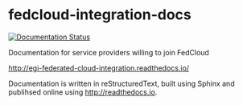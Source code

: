 # fedcloud-integration-docs

[![Documentation Status](https://readthedocs.org/projects/egi-federated-cloud-integration/badge/?version=latest)](http://egi-federated-cloud-integration.readthedocs.io/en/latest/?badge=latest)


Documentation for service providers willing to join FedCloud

http://egi-federated-cloud-integration.readthedocs.io/

Documentation is written in reStructuredText, built using Sphinx and publihsed
online using http://readthedocs.io.
